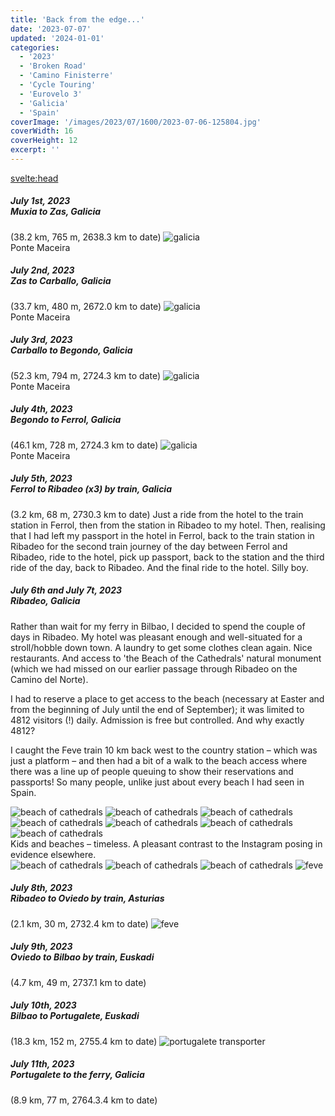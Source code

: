 ```yaml
---
title: 'Back from the edge...'
date: '2023-07-07'
updated: '2024-01-01'
categories:
  - '2023'
  - 'Broken Road'
  - 'Camino Finisterre'
  - 'Cycle Touring'
  - 'Eurovelo 3'
  - 'Galicia'
  - 'Spain'
coverImage: '/images/2023/07/1600/2023-07-06-125804.jpg'
coverWidth: 16
coverHeight: 12
excerpt: ''
---
```


<svelte:head>

<title>
Galicia
</title>
</svelte:head>

<script>
	import Callout from '$lib/components/Callout.svelte'
</script>

<section class="card">
  <h5>
    July 1st, 2023
    <br /> Muxia to Zas, Galicia
   </h5>(38.2 km, 765 m, 2638.3 km to date) 
  <img alt="galicia" src="/images/2023/06/1600/2023-06-24-144720.jpg" />
  <div class="caption">Ponte Maceira</div>
</section>

<section class="card">
  <h5>
    July 2nd, 2023
    <br />Zas to Carballo, Galicia
   </h5>(33.7 km, 480 m, 2672.0 km to date)   
  <img alt="galicia" src="/images/2023/06/1600/2023-06-24-144720.jpg" />
  <div class="caption">Ponte Maceira</div>
</section>

<section class="card">
  <h5>
    July 3rd, 2023
    <br />Carballo to Begondo, Galicia
   </h5>(52.3 km, 794 m, 2724.3 km to date)   
  <img alt="galicia" src="/images/2023/06/1600/2023-06-24-144720.jpg" />
  <div class="caption">Ponte Maceira</div>
</section>

<section class="card">
  <h5>
    July 4th, 2023
    <br />Begondo to Ferrol, Galicia
   </h5>(46.1 km, 728 m, 2724.3 km to date)   
  <img alt="galicia" src="/images/2023/06/1600/2023-06-24-144720.jpg" />
  <div class="caption">Ponte Maceira</div>
</section>

<section class="card">
  <h5>
    July 5th, 2023
    <br />Ferrol to Ribadeo (x3) by train, Galicia
   </h5>(3.2 km, 68 m, 2730.3 km to date)   
  Just a ride from the hotel to the train station in Ferrol, then from the station in Ribadeo to my hotel. Then, realising that I had left my passport in the hotel in Ferrol, back to the train station in Ribadeo for the second train journey of the day between Ferrol and Ribadeo, ride to the hotel, pick up passport, back to the station and the third ride of the day, back to Ribadeo. And the final ride to the hotel. Silly boy.
</section>

<section class="card">
  <h5>
    July 6th and July 7t, 2023
    <br />Ribadeo, Galicia
   </h5>
   <p>Rather than wait for my ferry in Bilbao, I decided to spend the couple of days in Ribadeo.  My hotel was pleasant enough and well-situated for a stroll/hobble down town. A laundry to get some clothes clean again. Nice restaurants. And access to 'the Beach of the Cathedrals' natural monument (which we had missed on our earlier passage through Ribadeo on the Camino del Norte).</p>
   <p>I had to reserve a place to get access to the beach (necessary at Easter and from the beginning of July until the end of September); it was limited to 4812 visitors (!) daily. Admission is free but controlled. And why exactly 4812?</p>
   <p>I caught the Feve train 10 km back west to the country station &ndash; which was just a platform &ndash; and then had a bit of a walk to the beach access where there was a line up of people queuing to show their reservations and passports! So many people, unlike just about every beach I had seen in Spain.</p>
   <img alt="beach of cathedrals" src="/images/2023/07/1600/2023-07-06-121350.jpg" />
   <img alt="beach of cathedrals" src="/images/2023/07/1600/2023-07-06-125134.jpg" />
   <img alt="beach of cathedrals" src="/images/2023/07/1600/2023-07-06-125804.jpg" />
   <img alt="beach of cathedrals" src="/images/2023/07/1600/2023-07-06-130655.jpg" />
   <img alt="beach of cathedrals" src="/images/2023/07/1600/2023-07-06-130806.jpg" />
   <img alt="beach of cathedrals" src="/images/2023/07/1600/2023-07-06-133212.jpg" />
   <img alt="beach of cathedrals" src="/images/2023/07/1600/2023-07-06-133821.jpg" />
   <div class="caption">Kids and beaches &ndash; timeless. A pleasant contrast to the Instagram posing in evidence elsewhere.</div>
   <img alt="beach of cathedrals" src="/images/2023/07/1600/2023-07-06-143513.jpg" />
   <img alt="beach of cathedrals" src="/images/2023/07/1600/2023-07-06-143734.jpg" />
   <img alt="beach of cathedrals" src="/images/2023/07/1600/2023-07-06-144548.jpg" />
   <img alt="feve" src="/images/2023/07/1600/2023-07-06-184728.jpg" />
</section>

<section class="card">
  <h5>
    July 8th, 2023
    <br />Ribadeo to Oviedo by train, Asturias
   </h5>(2.1 km, 30 m, 2732.4 km to date)
   <img alt="feve" src="/images/2023/07/1600/2023-07-08-110629.jpg" />  
</section>

<section class="card">
  <h5>
    July 9th, 2023
    <br />Oviedo to Bilbao by train, Euskadi
   </h5>(4.7 km, 49 m, 2737.1 km to date)  
</section>

<section class="card">
  <h5>
    July 10th, 2023
    <br />Bilbao to Portugalete, Euskadi
   </h5>(18.3 km, 152 m, 2755.4 km to date) 
   <img alt="portugalete transporter" src="/images/2023/07/1600/2023-07-10-194606.jpg" /> 
</section>

<section class="card">
  <h5>
    July 11th, 2023
    <br />Portugalete to the ferry, Galicia
   </h5>(8.9 km, 77 m, 2764.3.4 km to date)  
</section>
